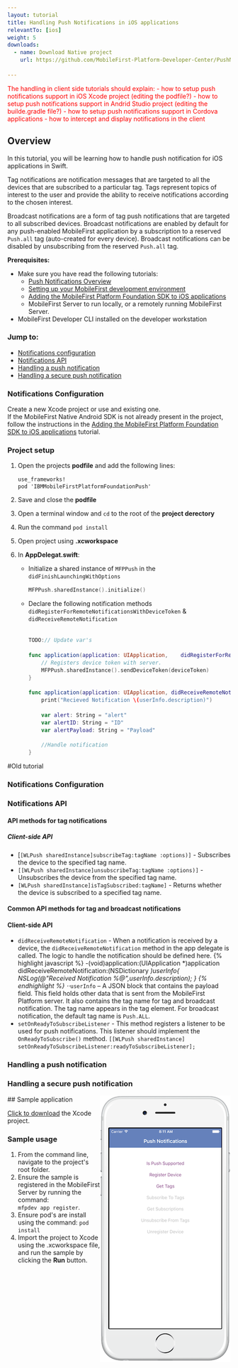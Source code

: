 ```yaml
---
layout: tutorial
title: Handling Push Notifications in iOS applications
relevantTo: [ios]
weight: 5
downloads:
  - name: Download Native project
    url: https://github.com/MobileFirst-Platform-Developer-Center/PushNotificationsSwift/tree/release80

---
```

<span style="color:red">
The handling in client side tutorials should explain:
- how to setup push notifications support in iOS Xcode project (editing the podfile?)
- how to setup push notifications support in Andrid Studio project (editing the builde.gradle file?)
- how to setup push notifications support in Cordova applications
- how to intercept and display notifications in the client
</span>

## Overview

In this tutorial, you will be learning how to handle push notification for iOS applications in Swift.

Tag notifications are notification messages that are targeted to all the devices that are subscribed to a particular tag.
Tags represent topics of interest to the user and provide the ability to receive notifications according to the chosen interest.

Broadcast notifications are a form of tag push notifications that are targeted to all subscribed devices. Broadcast notifications are enabled by default for any push-enabled MobileFirst application by a subscription to a reserved `Push.all` tag (auto-created for every device). Broadcast notifications can be disabled by unsubscribing from the reserved `Push.all` tag.

**Prerequisites:** 

* Make sure you have read the following tutorials:
	* [Push Notifications Overview](../push-notifications-overview)
    * [Setting up your MobileFirst development environment](../../setting-up-your-development-environment/index)
    * [Adding the MobileFirst Platform Foundation SDK to iOS applications](../../adding-the-mfpf-sdk/ios)
    * MobileFirst Server to run locally, or a remotely running MobileFirst Server.
* MobileFirst Developer CLI installed on the developer workstation


### Jump to:
* [Notifications configuration](#notifications-configuration)
* [Notifications API](#notifications-api)
* [Handling a push notification](#handling-a-push-notification)
* [Handling a secure push notification](#handling-a-secure-push-notification)


### Notifications Configuration
Create a new Xcode project or use and existing one.  
If the MobileFirst Native Android SDK is not already present in the project, follow the instructions in the [Adding the MobileFirst Platform Foundation SDK to iOS applications](../../adding-the-mfpf-sdk/ios) tutorial.

### Project setup

1. Open the projects **podfile** and add the following lines:

	```shell
	use_frameworks! 
	pod 'IBMMobileFirstPlatformFoundationPush'
	```

2. Save and close the **podfile** 
3. Open a terminal window and `cd` to the root of the **project derectory**
4. Run the command `pod install`
5. Open project using **.xcworkspace**
6. In **AppDelegat.swift**:
	* Initialize a shared instance of `MFPPush` in the `didFinishLaunchingWithOptions`

		```swift
		MFPPush.sharedInstance().initialize()
		```
	* Declare the following notification methods `didRegisterForRemoteNotificationsWithDeviceToken` &amp; `didReceiveRemoteNotification`

		```swift

		TODO:// Update var's

		func application(application: UIApplication, 	didRegisterForRemoteNotificationsWithDeviceToken deviceToken: NSData) {
			// Registers device token with server.
    	    MFPPush.sharedInstance().sendDeviceToken(deviceToken)
    	}
	
    	func application(application: UIApplication, didReceiveRemoteNotification 	userInfo: [NSObject : AnyObject]) {
    	    print("Recieved Notification \(userInfo.description)")
    	    
    	    var alert: String = "alert"
    	    var alertID: String = "ID"
    	    var alertPayload: String = "Payload"
    	    
    	    //Handle notification
    	}
		```





#Old tutorial

### Notifications Configuration

### Notifications API

#### API methods for tag notifications
##### Client-side API
* [`[WLPush sharedInstance]subscribeTag:tagName :options)]` -
Subscribes the device to the specified tag name.
* `[[WLPush sharedInstance]unsubscribeTag:tagName :options)]` -
Unsubscribes the device from the specified tag name.
* `[WLPush sharedInstance]isTagSubscribed:tagName]` -
Returns whether the device is subscribed to a specified tag name.

#### Common API methods for tag and broadcast notifications
#### Client-side API
* `didReceiveRemoteNotification` - When a notification is received by a device, the `didReceiveRemoteNotification` method in the app delegate is called. The logic to handle the notification should be defined here.
{% highlight javascript %}
-(void)application:(UIApplication *)application didReceiveRemoteNotification:(NSDictionary *)userInfo{
    NSLog(@"Received Notification %@",userInfo.description);
}
{% endhighlight %}
⋅⋅*`userInfo` – A JSON block that contains the payload field. This field holds other data that is sent from the MobileFirst Platform server. It also contains the tag name for tag and broadcast notification. The tag name appears in the tag element. For broadcast notification, the default tag name is `Push.ALL`.
* `setOnReadyToSubscribeListener` - This method registers a listener to be used for push notifications. This listener should implement the `OnReadyToSubscribe()` method.
`[[WLPush sharedInstance] setOnReadyToSubscribeListener:readyToSubscribeListener];`

### Handling a push notification

### Handling a secure push notification

<img alt="Image of the sample application" src="notifications-app.png" style="float:right"/>
## Sample application

[Click to download](https://github.com/MobileFirst-Platform-Developer-Center/PushNotificationsSwift/tree/release80) the Xcode project.

### Sample usage
1. From the command line, navigate to the project's root folder.
2. Ensure the sample is registered in the MobileFirst Server by running the command:  
`mfpdev app register`.
3. Ensure pod's are install using the command:
`pod install`
5. Import the project to Xcode using the .xcworkspace file, and run the sample by clicking the **Run** button.
